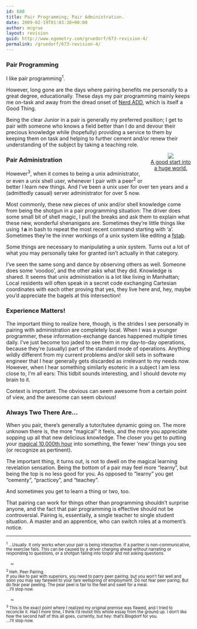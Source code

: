 ```yaml
---
id: 680
title: Pair Programming; Pair Administration.
date: 2009-02-19T01:03:38+00:00
author: mcgrue
layout: revision
guid: http://www.egometry.com/gruedorf/673-revision-4/
permalink: /gruedorf/673-revision-4/
---
```

### Pair Programming

I like pair programming<sup>1</sup>. 

However, long gone are the days where pairing benefits me personally to a great degree, educationally. These days my pair programming mainly keeps me on-task and away from the dread onset of <a href="http://www.randsinrepose.com/archives/2003/07/10/nadd.html" target="_blank">Nerd ADD</a>, which is itself a Good Thing.

Being the clear Junior in a pair is generally my preferred position; I get to pair with someone who knows a field better than I do and devour their precious knowledge while (hopefully) providing a service to them by keeping them on task and helping to further cement and/or renew their understanding of the subject by taking a teaching role.

<div style="float: right; margin-bottom: 20px; margin-left: 20px; text-align: center; color: silver; ">
  <a href="http://www.amazon.com/gp/product/0596009658?ie=UTF8&#038;tag=benmcgsego-20&#038;linkCode=as2&#038;camp=1789&#038;creative=9325&#038;creativeASIN=0596009658"><img border="0" src="http://www.egometry.com/i/2009/02/bash.jpg" /></a><img src="http://www.assoc-amazon.com/e/ir?t=benmcgsego-20&#038;l=as2&#038;o=1&#038;a=0596009658" width="1" height="1" border="0" alt="" style="border:none !important; margin:0px !important;" /><br /> <a href="http://www.amazon.com/gp/product/0596009658?ie=UTF8&#038;tag=benmcgsego-20&#038;linkCode=as2&#038;camp=1789&#038;creative=9325&#038;creativeASIN=0596009658">A good start into<br /> a huge world.</a>
</div>

### Pair Administration

However<sup>3</sup>, when it comes to being a unix administrator, or even a unix shell user, whenever I pair with a peer<sup>2</sup> or better I learn new things. And I&#8217;ve been a unix user for over ten years and a (admittedly casual) server administrator for over 5 now.

Most commonly, these new pieces of unix and/or shell knowledge come from being the shotgun in a pair programming situation: The driver does some small bit of shell magic, I pull the breaks and ask them to explain what these new, wonderful shenanigans are. Sometimes they&#8217;re little things like using <b style="font-family: monospace;">!a</b> in bash to repeat the most recent command starting with &#8216;a&#8217;. Sometimes they&#8217;re the inner workings of a unix system like editing a <a href=http://en.wikipedia.org/wiki/Fstab target=_blank>fstab</a>.

Some things are necessary to manipulating a unix system. Turns out a lot of what you may personally take for granted isn&#8217;t actually in that category.

I&#8217;ve seen the same song and dance by observing others as well. Someone does some &#8216;voodoo&#8217;, and the other asks what they did. Knowledge is shared. It seems that unix administration is a lot like living in Manhattan; Local residents will often speak in a secret code exchanging Cartesian coordinates with each other proving that yes, they live here and, hey, maybe you&#8217;d appreciate the bagels at this intersection!

### Experience Matters!

The important thing to realize here, though, is the strides I see personally in pairing with administration are completely local. When I was a younger programmer, these information-exchange dances happened multiple times daily. I&#8217;ve just become too jaded to see them in my day-to-day operations, because they&#8217;re (usually) part of the standard mode of operations. Anything wildly different from my current problems and/or skill sets in software engineer that I hear generally gets discarded as irrelevant to my needs now. However, when I hear something similarly esoteric in a subject I am less close to, I&#8217;m all ears: This tidbit sounds interesting, and I should devote my brain to it.

Context is important. The obvious can seem awesome from a certain point of view, and the awesome can seem obvious!

### Always Two There Are&#8230;

When you pair, there&#8217;s generally a tutor/tutee dynamic going on. The more unknown there is, the more &#8220;magical&#8221; it feels, and the more you appreciate sopping up all that new delicious knowledge. The closer you get to putting your <a href=http://abundance-blog.marelisa-online.com/2008/11/17/outliers-10000-hours-for-success/ target=_blank>magical 10,000th hour</a> into something, the fewer &#8216;new&#8217; things you see (or recognize as pertinent).

The important thing, it turns out, is not to dwell on the magical learning revelation sensation. Being the bottom of a pair may feel more &#8220;learny&#8221;, but being the top is no less good for you. As opposed to &#8220;learny&#8221; you get &#8220;cementy&#8221;, &#8220;practicey&#8221;, and &#8220;teachey&#8221;. 

And sometimes you get to learn a thing or two, too.

That pairing can work for things other than programming shouldn&#8217;t surprise anyone, and the fact that pair programming is effective should not be controversial. Pairing is, essentially, a single teacher to single student situation. A master and an apprentice, who can switch roles at a moment&#8217;s notice. 

* * *

<div style="font-size: 80%; line-height: 105%;">
  <sup>1</sup> &#8230;Usually. It only works when your pair is being interactive. If a partner is non-communicative, the exercise fails. This can be caused by a driver charging ahead without narrating or responding to questions, or a shotgun falling into torpor and not asking questions.
</div>

<div style="height: 10px; margin: 12px;">
  ~
</div>

<div style="font-size: 80%; line-height: 105%;">
  <sup>2</sup> Heh. Peer Pairing.<br /> If you like to pair with superiors, you need to parry peer pairing; but you won&#8217;t fair well and soon you may say farewell to your fare wellspring of employment. Do not fear peer paring; But do fear pear peeling. The pear peel is fair to the feel and swell for a meal.<br /> &#8230;I&#8217;ll stop now.
</div>

<div style="height: 10px; margin: 12px;">
  ~
</div>

<div style="font-size: 80%; line-height: 105%;">
  <sup>3</sup> This is the exact point where I realized my original premise was flawed, and I tried to reconcile it. Had I more time, I think I&#8217;d revisit this whole essay from the ground up. I don&#8217;t like how the second half of this all goes, currently, but hey: that&#8217;s Blogdorf for you.<br /> &#8230;I&#8217;ll stop now.
</div>